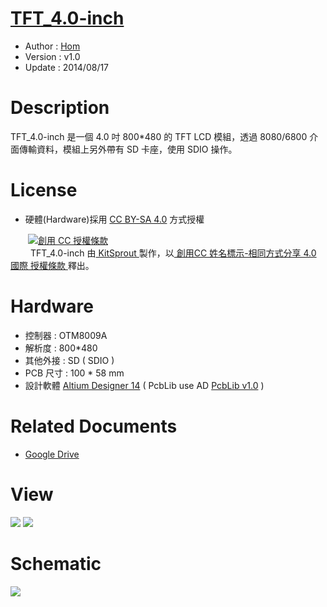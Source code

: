 [TFT_4.0-inch](https://github.com/KitSprout/TFT_4.0-inch)
========
* Author  : [Hom](https://github.com/Hom-Wang)
* Version : v1.0
* Update  : 2014/08/17

Description
========
TFT_4.0-inch 是一個 4.0 吋 800*480 的 TFT LCD 模組，透過 8080/6800 介面傳輸資料，模組上另外帶有 SD 卡座，使用 SDIO 操作。

License
========
* 硬體(Hardware)採用 [CC BY-SA 4.0](http://creativecommons.org/licenses/by-sa/4.0/deed.zh_TW) 方式授權 
  
　　<a rel="license" href="http://creativecommons.org/licenses/by-sa/4.0/deed.zh_TW"><img alt="創用 CC 授權條款" style="border-width:0" src="http://i.creativecommons.org/l/by-sa/3.0/tw/80x15.png" /></a>  
　　<span xmlns:dct="http://purl.org/dc/terms/" property="dct:title"> TFT_4.0-inch </span>由<a xmlns:cc="http://creativecommons.org/ns#" href="https://github.com/KitSprout" property="cc:attributionName" rel="cc:attributionURL"> KitSprout </a>製作，以<a rel="license" href="http://creativecommons.org/licenses/by-sa/4.0/deed.zh_TW"> 創用CC 姓名標示-相同方式分享 4.0 國際 授權條款 </a>釋出。  

Hardware
========
* 控制器 : OTM8009A
* 解析度 : 800*480
* 其他外接 : SD ( SDIO )
* PCB 尺寸 : 100 * 58 mm
* 設計軟體 [Altium Designer 14](http://www.altium.com/en/products/altium-designer) ( PcbLib use AD [PcbLib v1.0](https://github.com/KitSprout/AltiumDesigner_PcbLibrary/releases/tag/v1.0) ) 

Related Documents
========
* [Google Drive](http://goo.gl/oA6C6A)

View
========
<img src="https://lh3.googleusercontent.com/-oS49rtpGSEc/U_CvY6CfWXI/AAAAAAAAKnc/aNw0XysUdPw/s1600/DSC_2503.jpg" />
<img src="https://lh6.googleusercontent.com/-c9VnUvk2UBw/U_CiRLphS8I/AAAAAAAAKiQ/zYmP-Ao50I8/s1600/DSC_2495.jpg" />

Schematic
========
<img src="https://lh3.googleusercontent.com/-fks01IODKTA/U_Claro8BMI/AAAAAAAAKlM/3hUvnnXMoh0/s1600/Sch_TFT_4.0-inch_OTM8009A.png" />

